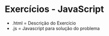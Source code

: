 # Exercícios - JavaScript

- .html = Descrição do Exercício
- .js = Javascript para solução do problema


